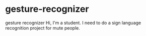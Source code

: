 # gesture-recognizer
gesture recognizer
Hi, I'm a student. I need to do a sign language recognition project for mute people.
